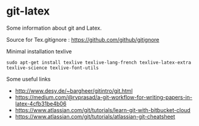 # git-latex
Some information about git and Latex.

Source for Tex.gitignore : https://github.com/github/gitignore

Minimal installation texlive

```
sudo apt-get install texlive texlive-lang-french texlive-latex-extra texlive-science texlive-font-utils
```

Some useful links
* http://www.desy.de/~bargheer/gitintro/git.html
* https://medium.com/@rvprasad/a-git-workflow-for-writing-papers-in-latex-4cfb31be4b06
* https://www.atlassian.com/git/tutorials/learn-git-with-bitbucket-cloud
* https://www.atlassian.com/git/tutorials/atlassian-git-cheatsheet
